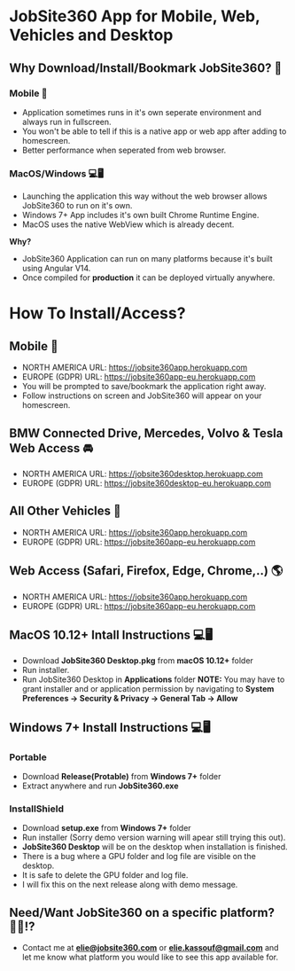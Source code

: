 # JobSite360 App for Mobile, Web, Vehicles and Desktop

## Why Download/Install/Bookmark JobSite360? 🤨
### Mobile 📱
- Application sometimes runs in it's own seperate environment and always run in fullscreen. 
- You won't be able to tell if this is a native app or web app after adding to homescreen.
- Better performance when seperated from web browser.

### MacOS/Windows 💻🖥
- Launching the application this way without the web browser allows JobSite360 to run on it's own. 
- Windows 7+ App includes it's own built Chrome Runtime Engine. 
- MacOS uses the native WebView which is already decent. 

**Why?**
- JobSite360 Application can run on many platforms because it's built using Angular V14. 
- Once compiled for **production** it can be deployed virtually anywhere.

# How To Install/Access?

## Mobile 📱
- NORTH AMERICA URL: https://jobsite360app.herokuapp.com
- EUROPE (GDPR) URL: https://jobsite360app-eu.herokuapp.com
- You will be prompted to save/bookmark the application right away. 
- Follow instructions on screen and JobSite360 will appear on your homescreen.

## BMW Connected Drive, Mercedes, Volvo & Tesla Web Access 🚘
- NORTH AMERICA URL: https://jobsite360desktop.herokuapp.com
- EUROPE (GDPR) URL: https://jobsite360desktop-eu.herokuapp.com

## All Other Vehicles 🚖
- NORTH AMERICA URL: https://jobsite360app.herokuapp.com
- EUROPE (GDPR) URL: https://jobsite360app-eu.herokuapp.com

## Web Access (Safari, Firefox, Edge, Chrome,..) 🌎
- NORTH AMERICA URL: https://jobsite360app.herokuapp.com
- EUROPE (GDPR) URL: https://jobsite360app-eu.herokuapp.com

## MacOS 10.12+ Intall Instructions 💻🖥
- Download **JobSite360 Desktop.pkg** from **macOS 10.12+** folder
- Run installer. 
- Run JobSite360 Desktop in **Applications** folder 
**NOTE:** 
You may have to grant installer and or application permission by navigating to **System Preferences -> Security & Privacy -> General Tab -> Allow**


## Windows 7+ Install Instructions 💻🖥

### Portable
- Download **Release(Protable)** from **Windows 7+** folder
- Extract anywhere and run **JobSite360.exe**

### InstallShield
- Download **setup.exe** from **Windows 7+** folder
- Run installer (Sorry demo version warning will apear still trying this out).
- **JobSite360 Desktop** will be on the desktop when installation is finished.
- There is a bug where a GPU folder and log file are visible on the desktop. 
- It is safe to delete the GPU folder and log file.
- I will fix this on the next release along with demo message.

## Need/Want JobSite360 on a specific platform? 🙋‍♂️⁉️
- Contact me at **elie@jobsite360.com** or **elie.kassouf@gmail.com** and let me know what platform you would like to see this app available for. 
